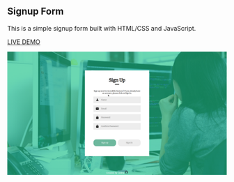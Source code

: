 ## Signup Form
This is a simple signup form built with HTML/CSS and JavaScript.

[LIVE DEMO](https://cedvid.github.io/signup-form/)

![Preview](https://github.com/cedvid/signup-form/blob/main/image/preview.png?raw=true)
